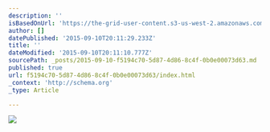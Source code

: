 ```yaml
---
description: ''
isBasedOnUrl: 'https://the-grid-user-content.s3-us-west-2.amazonaws.com/7005d31d-a310-4395-8979-6fc8a3c7f27a.png'
author: []
datePublished: '2015-09-10T20:11:29.233Z'
title: ''
dateModified: '2015-09-10T20:11:10.777Z'
sourcePath: _posts/2015-09-10-f5194c70-5d87-4d86-8c4f-0b0e00073d63.md
published: true
url: f5194c70-5d87-4d86-8c4f-0b0e00073d63/index.html
_context: 'http://schema.org'
_type: Article

---
```

![](https://the-grid-user-content.s3-us-west-2.amazonaws.com/7005d31d-a310-4395-8979-6fc8a3c7f27a.png)